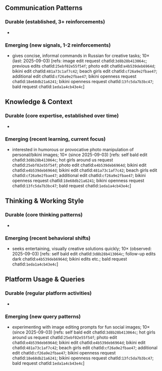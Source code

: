 ## Communication Patterns
### Durable (established, 3+ reinforcements)
-

### Emerging (new signals, 1-2 reinforcements)
- gives concise, informal commands in Russian for creative tasks; 10× (last: 2025-09-03) [refs: image edit request chatId:`3d8b28b413064c`; previous edits chatId:`25ebf02e55f54f`; photo edit chatId:`e4b539deb6964d`; bikini edit chatId:`481a73c1af7c42`; beach girls edit chatId:`cf26a9e2fbae47`; additional edit chatId:`cf26a9e2fbae47`; bikini openness request chatId:`18e68db21a6241`; bikini openness request chatId:`13fc5da7b3bc47`; bald request chatId:`1eda1a4cb43e4c`]

## Knowledge & Context
### Durable (core expertise, established over time)
-

### Emerging (recent learning, current focus)
- interested in humorous or provocative photo manipulation of personal/bikini images; 10× (since 2025-09-03) [refs: self bald edit chatId:`3d8b28b413064c`; hot girls around us request chatId:`25ebf02e55f54f`; photo edit chatId:`e4b539deb6964d`; bikini edit chatId:`e4b539deb6964d`; bikini edit chatId:`481a73c1af7c42`; beach girls edit chatId:`cf26a9e2fbae47`; additional edit chatId:`cf26a9e2fbae47`; bikini openness request chatId:`18e68db21a6241`; bikini openness request chatId:`13fc5da7b3bc47`; bald request chatId:`1eda1a4cb43e4c`]

## Thinking & Working Style
### Durable (core thinking patterns)
-

### Emerging (recent behavioral shifts)
- seeks entertaining, visually creative solutions quickly; 10× (observed: 2025-09-03) [refs: self bald edit chatId:`3d8b28b413064c`; follow-up edits dark chatId:`e4b539deb6964d`; bikini edits etc.; bald request chatId:`1eda1a4cb43e4c`]

## Platform Usage & Queries
### Durable (regular platform activities)
-

### Emerging (new query patterns)
- experimenting with image editing prompts for fun social images; 10× (since 2025-09-03) [refs: self bald edit chatId:`3d8b28b413064c`; hot girls around us request chatId:`25ebf02e55f54f`; photo edit chatId:`e4b539deb6964d`; bikini edit chatId:`e4b539deb6964d`; bikini edit chatId:`481a73c1af7c42`; beach girls edit chatId:`cf26a9e2fbae47`; additional edit chatId:`cf26a9e2fbae47`; bikini openness request chatId:`18e68db21a6241`; bikini openness request chatId:`13fc5da7b3bc47`; bald request chatId:`1eda1a4cb43e4c`]